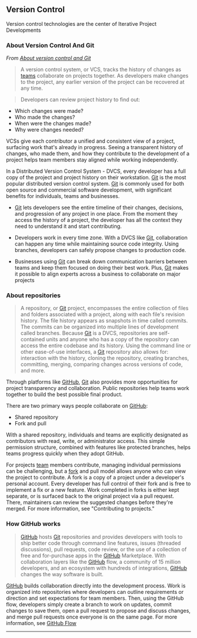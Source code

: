 
## Version Control

Version control technologies are the center of Iterative Project Developments

### About Version Control And Git

*From [About version control and Git](https://docs.github.com/en/get-started/using-git/about-git#about-version-control-and-git)*

> A version control system, or VCS, tracks the history of changes as [teams](team_overview.md) collaborate on projects together. As developers make changes to the project, any earlier version of the project can be recovered at any time.

> Developers can review project history to find out:
>
- Which changes were made?
- Who made the changes?
- When were the changes made?
- Why were changes needed?
>
VCSs give each contributor a unified and consistent view of a project, surfacing work that's already in progress. Seeing a transparent history of changes, who made them, and how they contribute to the development of a project helps team members stay aligned while working independently.
> 
In a Distributed Version Control System - DVCS, every developer has a full copy of the project and project history on their workstation. [Git](git.md) is the most popular distributed version control system. [Git](git.md) is commonly used for both open source and commercial software development, with significant benefits for individuals, teams and businesses.
> 
- [Git](git.md) lets developers see the entire timeline of their changes, decisions, and progression of any project in one place. From the moment they access the history of a project, the developer has all the context they need to understand it and start contributing.
> 
- Developers work in every time zone. With a DVCS like [Git](git.md), collaboration can happen any time while maintaining source code integrity. Using branches, developers can safely propose changes to production code.
> 
- Businesses using [Git](git.md) can break down communication barriers between teams and keep them focused on doing their best work. Plus, [Git](git.md) makes it possible to align experts across a business to collaborate on major projects
>

### About repositories

> A repository, or [Git](git.md) project, encompasses the entire collection of files and folders associated with a project, along with each file's revision history. The file history appears as snapshots in time called commits. The commits can be organized into multiple lines of development called branches. Because [Git](git.md) is a DVCS, repositories are self-contained units and anyone who has a copy of the repository can access the entire codebase and its history. Using the command line or other ease-of-use interfaces, a [Git](git.md) repository also allows for: interaction with the history, cloning the repository, creating branches, committing, merging, comparing changes across versions of code, and more.
>
Through platforms like [GitHub](github.md), [Git](git.md) also provides more opportunities for project transparency and collaboration. Public repositories help teams work together to build the best possible final product.
>

There are two primary ways people collaborate on [GitHub](github.md):

- Shared repository
- Fork and pull

With a shared repository, individuals and teams are explicitly designated as contributors with read, write, or administrator access. This simple permission structure, combined with features like protected branches, helps teams progress quickly when they adopt GitHub.

For projects [team](team_overview.md) members contribute, managing individual permissions can be challenging, but a [fork](git.md#fork) and pull model allows anyone who can view the project to contribute. A fork is a copy of a project under a developer's personal account. Every developer has full control of their fork and is free to implement a fix or a new feature. Work completed in forks is either kept separate, or is surfaced back to the original project via a pull request. There, maintainers can review the suggested changes before they're merged. For more information, see "Contributing to projects."


### How GitHub works

>[GitHub](github.md) hosts [Git](git.md) repositories and provides developers with tools to ship better code through command line features, issues (threaded discussions), pull requests, code review, or the use of a collection of free and for-purchase apps in the [GitHub](github.md) Marketplace. With collaboration layers like the [GitHub](github.md) flow, a community of 15 million developers, and an ecosystem with hundreds of integrations, [GitHub](github.md) changes the way software is built.
>
[GitHub](github.md) builds collaboration directly into the development process. Work is organized into repositories where developers can outline requirements or direction and set expectations for team members. Then, using the GitHub flow, developers simply create a branch to work on updates, commit changes to save them, open a pull request to propose and discuss changes, and merge pull requests once everyone is on the same page. For more information, see [GitHub Flow](github.md#github-flow)
>

---

